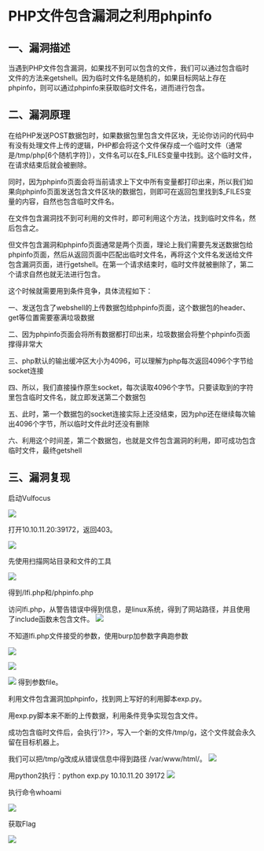 # PHP文件包含漏洞之利用phpinfo

## 一、漏洞描述

当遇到PHP文件包含漏洞，如果找不到可以包含的文件，我们可以通过包含临时文件的方法来getshell。因为临时文件名是随机的，如果目标网站上存在phpinfo，则可以通过phpinfo来获取临时文件名，进而进行包含。

## 二、漏洞原理

在给PHP发送POST数据包时，如果数据包里包含文件区块，无论你访问的代码中有没有处理文件上传的逻辑，PHP都会将这个文件保存成一个临时文件（通常是/tmp/php[6个随机字符]），文件名可以在$_FILES变量中找到。这个临时文件，在请求结束后就会被删除。

同时，因为phpinfo页面会将当前请求上下文中所有变量都打印出来，所以我们如果向phpinfo页面发送包含文件区块的数据包，则即可在返回包里找到$_FILES变量的内容，自然也包含临时文件名。

在文件包含漏洞找不到可利用的文件时，即可利用这个方法，找到临时文件名，然后包含之。

但文件包含漏洞和phpinfo页面通常是两个页面，理论上我们需要先发送数据包给phpinfo页面，然后从返回页面中匹配出临时文件名，再将这个文件名发送给文件包含漏洞页面，进行getshell。在第一个请求结束时，临时文件就被删除了，第二个请求自然也就无法进行包含。

这个时候就需要用到条件竞争，具体流程如下：

一、发送包含了webshell的上传数据包给phpinfo页面，这个数据包的header、get等位置需要塞满垃圾数据

二、因为phpinfo页面会将所有数据都打印出来，垃圾数据会将整个phpinfo页面撑得非常大

三、php默认的输出缓冲区大小为4096，可以理解为php每次返回4096个字节给socket连接

四、所以，我们直接操作原生socket，每次读取4096个字节。只要读取到的字符里包含临时文件名，就立即发送第二个数据包

五、此时，第一个数据包的socket连接实际上还没结束，因为php还在继续每次输出4096个字节，所以临时文件此时还没有删除

六、利用这个时间差，第二个数据包，也就是文件包含漏洞的利用，即可成功包含临时文件，最终getshell

## 三、漏洞复现

启动Vulfocus

![](./images/图片1.png)

打开10.10.11.20:39172，返回403。

![](.//images/图片2.png)

先使用扫描网站目录和文件的工具

![](.//images/图片3.png)

得到/lfi.php和/phpinfo.php

访问lfi.php，从警告错误中得到信息，是linux系统，得到了网站路径，并且使用了include函数未包含文件。
![](./images/图片4.png)

不知道lfi.php文件接受的参数，使用burp加参数字典跑参数

![](./images/图片5.png)

![](./images/图片6.png)

![](./images/图片7.png)
得到参数file。

利用文件包含漏洞加phpinfo，找到网上写好的利用脚本exp.py。

用exp.py脚本来不断的上传数据，利用条件竞争实现包含文件。

成功包含临时文件后，会执行<?php file_put_contents('/tmp/g', '<?=eval($_REQUEST[1])?>')?>，写入一个新的文件/tmp/g，这个文件就会永久留在目标机器上。

我们可以把/tmp/g改成从错误信息中得到路径 /var/www/html/。
![](./images/图片8.png)

用python2执行：python exp.py 10.10.11.20 39172
![](./images/图片9.png)

执行命令whoami

![](./images/图片10.png)

获取Flag

![](./images/图片11.png)